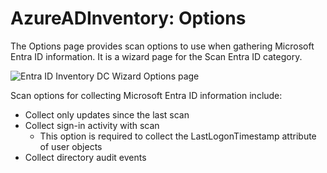 # AzureADInventory: Options

The Options page provides scan options to use when gathering Microsoft Entra ID information. It is a wizard page for the Scan Entra ID category.

![Entra ID Inventory DC Wizard Options page](/img/product_docs/accessanalyzer/enterpriseauditor/install/application/options.png)

Scan options for collecting Microsoft Entra ID information include:

- Collect only updates since the last scan
- Collect sign-in activity with scan
  - This option is required to collect the LastLogonTimestamp attribute of user objects
- Collect directory audit events
